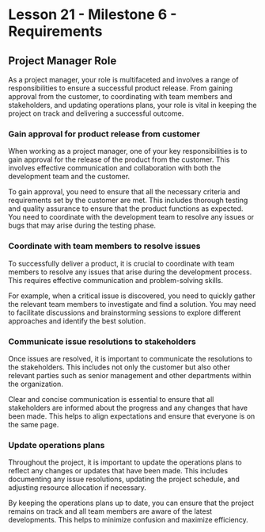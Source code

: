 # Lesson 21 - Milestone 6 - Requirements

## Project Manager Role

As a project manager, your role is multifaceted and involves a range of
responsibilities to ensure a successful product release. From gaining approval from the customer,
to coordinating with team members and stakeholders, and updating operations plans, your role is
vital in keeping the project on track and delivering a successful outcome.


### Gain approval for product release from customer

When working as a project manager, one of your key responsibilities is to gain approval for the
release of the product from the customer. This involves effective communication and collaboration
with both the development team and the customer.

To gain approval, you need to ensure that all the necessary criteria and requirements set by the
customer are met. This includes thorough testing and quality assurance to ensure that the product
functions as expected. You need to coordinate with the development team to resolve any issues or
bugs that may arise during the testing phase.


### Coordinate with team members to resolve issues

To successfully deliver a product, it is crucial to coordinate with team members to resolve any
issues that arise during the development process. This requires effective communication and
problem-solving skills.

For example, when a critical issue is discovered, you need to quickly gather the relevant team
members to investigate and find a solution. You may need to facilitate discussions and
brainstorming sessions to explore different approaches and identify the best solution.


### Communicate issue resolutions to stakeholders

Once issues are resolved, it is important to communicate the resolutions to the stakeholders. This
includes not only the customer but also other relevant parties such as senior management and other
departments within the organization.

Clear and concise communication is essential to ensure that all stakeholders are informed about the
progress and any changes that have been made. This helps to align expectations and ensure that
everyone is on the same page.


### Update operations plans

Throughout the project, it is important to update the operations plans to reflect any changes or
updates that have been made. This includes documenting any issue resolutions, updating the project
schedule, and adjusting resource allocation if necessary.

By keeping the operations plans up to date, you can ensure that the project remains on track and all
team members are aware of the latest developments. This helps to minimize confusion and maximize
efficiency.

